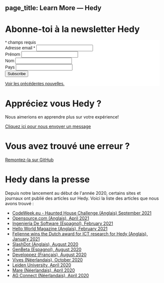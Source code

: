 page_title: Learn More — Hedy
---


# Abonne-toi à la newsletter Hedy

<!-- Begin Mailchimp Signup Form -->
<link href="//cdn-images.mailchimp.com/embedcode/classic-10_7.css" rel="stylesheet" type="text/css">
<style type="text/css">
	#mc_embed_signup{background:#fff; clear:left; font:14px Helvetica,Arial,sans-serif; }
	/* Add your own Mailchimp form style overrides in your site stylesheet or in this style block.
	   We recommend moving this block and the preceding CSS link to the HEAD of your HTML file. */
</style>
<div id="mc_embed_signup">
<form action="https://hedycode.us7.list-manage.com/subscribe/post?u=22a3ce4e09535f82f587a7118&amp;id=57f3b3c090" method="post" id="mc-embedded-subscribe-form" name="mc-embedded-subscribe-form" class="validate" target="_blank" novalidate>
    <div id="mc_embed_signup_scroll">

<div class="indicates-required"><span class="asterisk">*</span> champs requis</div>
<div class="mc-field-group">
	<label for="mce-EMAIL">Adresse email  <span class="asterisk">*</span>
</label>
	<input type="email" value="" name="EMAIL" class="required email" id="mce-EMAIL">
</div>
<div class="mc-field-group">
	<label for="mce-FNAME">Prénom </label>
	<input type="text" value="" name="FNAME" class="" id="mce-FNAME">
</div>
<div class="mc-field-group">
	<label for="mce-LNAME">Nom </label>
	<input type="text" value="" name="LNAME" class="" id="mce-LNAME">
</div>
<div class="mc-field-group">
	<label for="mce-COUNTRY">Pays </label>
	<input type="text" value="" name="COUNTRY" class="" id="mce-COUNTRY">
</div>
	<div id="mce-responses" class="clear">
		<div class="response" id="mce-error-response" style="display:none"></div>
		<div class="response" id="mce-success-response" style="display:none"></div>
	</div>    <!-- real people should not fill this in and expect good things - do not remove this or risk form bot signups-->
    <div style="position: absolute; left: -5000px;" aria-hidden="true"><input type="text" name="b_22a3ce4e09535f82f587a7118_57f3b3c090" tabindex="-1" value=""></div>
    <div class="clear"><input type="submit" value="Subscribe" name="subscribe" id="mc-embedded-subscribe" class="button"></div>
    </div>
<p><a href="https://us7.campaign-archive.com/home/?u=22a3ce4e09535f82f587a7118&id=57f3b3c090" title="View previous campaigns">Voir les précédentes nouvelles.</a></p>
</form>
</div>
<script type='text/javascript' src='//s3.amazonaws.com/downloads.mailchimp.com/js/mc-validate.js'></script><script type='text/javascript'>(function($) {window.fnames = new Array(); window.ftypes = new Array();fnames[0]='EMAIL';ftypes[0]='email';fnames[1]='FNAME';ftypes[1]='text';fnames[2]='LNAME';ftypes[2]='text';fnames[3]='COUNTRY';ftypes[3]='text';}(jQuery));var $mcj = jQuery.noConflict(true);</script>
<!--End mc_embed_signup-->


# Appréciez vous Hedy ?

Nous aimerions en apprendre plus sur votre expérience!

[Cliquez ici pour nous envoyer un message](mailto:hedy@felienne.com "Hedy")

# Vous avez trouvé une erreur ?

[Remontez-la sur GitHub](https://github.com/Felienne/hedy/issues/new)


# Hedy dans la presse

Depuis notre lancement au début de l'année 2020, certains sites et journaux ont publié des articles sur Hedy.
Voici la liste des articles que nous avons trouvé :

* [CodeWeek.eu - Haunted House Challenge,(Anglais) September 2021](https://codeweek.eu/2021/challenges/haunted-house)
* [Opensource.com (Anglais), April 2021](https://opensource.com/article/21/4/hedy-teach-code)
* [Ingeniería De Software (Espagnol), February 2021](https://ingenieriadesoftware.es/hedy-mejor-lenguaje-ensenar-programacion-ninos/)
* [Hello World Magazine (Anglais), February 2021](images/Hello_World_15_Hedy.pdf)
* [Felienne wins the Dutch award for ICT research for Hedy (Anglais), January 2021](https://www.nwo.nl/en/news/felienne-hermans-receives-dutch-prize-ict-research-2021)
* [SlashDot (Anglais), August 2020](https://news.slashdot.org/story/20/08/17/024248/scientist-proposes-a-new-programming-language-for-teaching-coding-and-python)
* [GenBeta (Espagnol), August 2020](https://www.genbeta.com/desarrollo/nuevo-lenguaje-para-ensenar-programacion-a-ninos-como-se-ensena-a-leer-escribir-forma-gradual-niveles)
* [Developpez (Français), August 2020](https://programmation.developpez.com/actu/308095/Une-scientifique-propose-un-nouveau-langage-de-programmation-pour-enseigner-aux-enfants-le-codage-informatique-au-travers-d-une-approche-graduelle-implementee-en-Python-sur-13-paliers/)
* [Vives (Néerlandais), October 2020](images/artikel_vives.pdf)
* [Leiden University, April 2020](https://www.universiteitleiden.nl/en/news/2020/03/looking-to-distract-the-kids-while-you-work-from-home-get-them-programming)
* [Mare (Néerlandais), April 2020](https://www.mareonline.nl/cultuur/computercode-voor-de-kids/)
* [AG Connect (Néerlandais), April 2020](https://www.agconnect.nl/artikel/stapsgewijs-python-leren-programmeren-met-nieuwe-taal-hedy)
